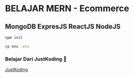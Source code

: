 # BELAJAR MERN - Ecommerce
## MongoDB ExpresJS ReactJS NodeJS

```javascript
npm init
```

```javascript
cp env .env
```

### Belajar Dari JustKoding 🤙
[JustKoding](https://www.youtube.com/watch?v=bz3NvR6Z66A&list=PLBAY64k6bSAc5xoYSDyh09_1BdfHxwdQY)